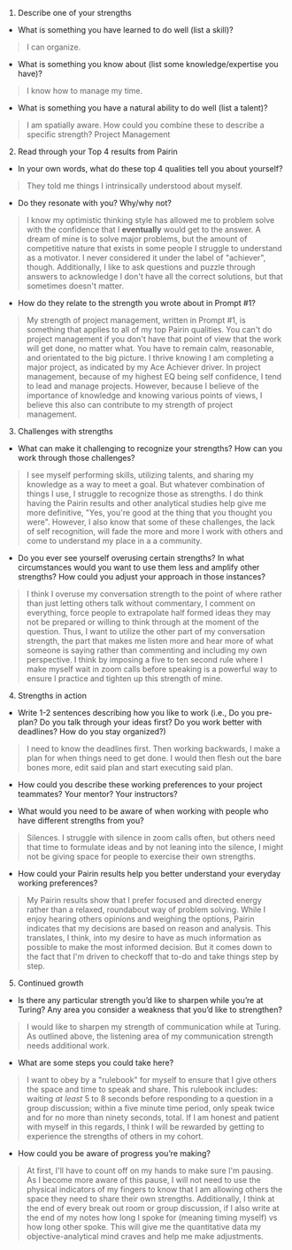 1. Describe one of your strengths
 * What is something you have learned to do well (list a skill)?
> I can organize.
* What is something you know about (list some knowledge/expertise you have)?
> I know how to manage my time.
* What is something you have a natural ability to do well (list a talent)?
> I am spatially aware.
How could you combine these to describe a specific strength?
> Project Management

2. Read through your Top 4 results from Pairin
* In your own words, what do these top 4 qualities tell you about yourself?
> They told me things I intrinsically understood about myself.
* Do they resonate with you? Why/why not?
> I know my optimistic thinking style has allowed me to problem solve with the confidence that I __eventually__ would get to the answer. A dream of mine is to solve major problems, but the amount of competitive nature that exists in some people I struggle to understand as a motivator. I never considered it under the label of "achiever", though. Additionally, I like to ask questions and puzzle through answers to acknowledge I don't have all the correct solutions, but that sometimes doesn't matter.
* How do they relate to the strength you wrote about in Prompt #1?
> My strength of project management, written in Prompt #1, is something that applies to all of my top Pairin qualities. You can't do project management if you don't have that point of view that the work will get done, no matter what. You have to remain calm, reasonable, and orientated to the big picture. I thrive knowing I am completing a major project, as indicated by my Ace Achiever driver. In project management, because of my highest EQ being self confidence, I tend to lead and manage projects. However, because I believe of the importance of knowledge and knowing various points of views, I believe this also can contribute to my strength of project management.


3. Challenges with strengths
* What can make it challenging to recognize your strengths? How can you work through those challenges?
> I see myself performing skills, utilizing talents, and sharing my knowledge as a way to meet a goal. But whatever combination of things I use, I struggle to recognize those as strengths. I do think having the Pairin results and other analytical studies help give me more definitive, "Yes, you're good at the thing that you thought you were". However, I also know that some of these challenges, the lack of self recognition, will fade the more and more I work with others and come to understand my place in a a community.
* Do you ever see yourself overusing certain strengths? In what circumstances would you want to use them less and amplify other strengths? How could you adjust your approach in those instances?
> I think I overuse my conversation strength to the point of where rather than just letting others talk without commentary, I comment on everything, force people to extrapolate half formed ideas they may not be prepared or willing to think through at the moment of the question. Thus, I want to utilize the other part of my conversation strength, the part that makes me listen more and hear more of what someone is saying rather than commenting and including my own perspective. I think by imposing a five to ten second rule where I make myself wait in zoom calls before speaking is a powerful way to ensure I practice and tighten up this strength of mine.


4. Strengths in action
* Write 1-2 sentences describing how you like to work (i.e., Do you pre-plan? Do you talk through your ideas first? Do you work better with deadlines? How do you stay organized?)
> I need to know the deadlines first. Then working backwards, I make a plan for when things need to get done. I would then flesh out the bare bones more, edit said plan and start executing said plan.
* How could you describe these working preferences to your project teammates? Your mentor? Your instructors?
>
* What would you need to be aware of when working with people who have different strengths from you?
> Silences. I struggle with silence in zoom calls often, but others need that time to formulate ideas and by not leaning into the silence, I might not be giving space for people to exercise their own strengths.
* How could your Pairin results help you better understand your everyday working preferences?
> My Pairin results show that I prefer focused and directed energy rather than a relaxed, roundabout way of problem solving. While I enjoy hearing others opinions and weighing the options, Pairin indicates that my decisions are based on reason and analysis. This translates, I think, into my desire to have as much information as possible to make the most informed decision. But it comes down to the fact that I'm driven to checkoff that to-do and take things step by step.


5. Continued growth
* Is there any particular strength you’d like to sharpen while you’re at Turing? Any area you consider a weakness that you’d like to strengthen?
> I would like to sharpen my strength of communication while at Turing. As outlined above, the listening area of my communication strength needs additional work.
* What are some steps you could take here?
> I want to obey by a "rulebook" for myself to ensure that I give others the space and time to speak and share. This rulebook includes: waiting _at least_ 5 to 8 seconds before responding to a question in a group discussion; within a five minute time period, only speak twice and for no more than ninety seconds, total. If I am honest and patient with myself in this regards, I think I will be rewarded by getting to experience the strengths of others in my cohort.
* How could you be aware of progress you’re making?
> At first, I'll have to count off on my hands to make sure I'm pausing. As I become more aware of this pause, I will not need to use the physical indicators of my fingers to know that I am allowing others the space they need to share their own strengths. Additionally, I think at the end of every break out room or group discussion, if I also write at the end of my notes how long I spoke for (meaning timing myself) vs how long other spoke. This will give me the quantitative data my objective-analytical mind craves and help me make adjustments.
